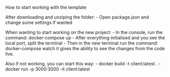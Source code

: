 How to start working with the template

After downloading and unziping the folder:
    - Open package.json and change some settings if wanted

When wanting to start working on the new project:
    - In the console, run the command: docker-compose up
    - After everything initialised and you see the local port, split the terminal
    - Then in the new terminal run the command: docker-compose watch
    it gives the ability to see the changes from the code live.

Also if not working, you can start this way:
    - docker build -t client:latest .
    - docker run -p 3000:3000 -it client:latest
